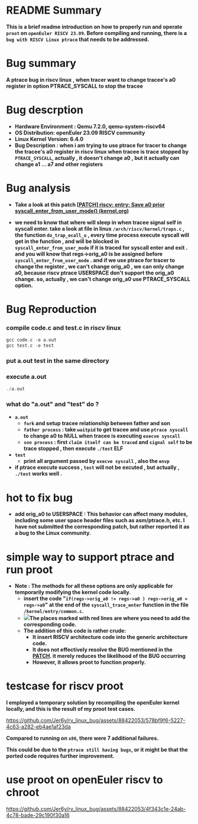 # README Summary 

**This is a brief readme introduction on how to properly run and operate `proot` on `openEuler RISCV 23.09`.  Before compiling and running, there is a `bug with RISCV Linux ptrace` that needs to be addressed.**



# Bug summary

**A ptrace bug in riscv linux , when tracer want to change tracee's a0 register in option PTRACE_SYSCALL to stop the tracee**



# Bug descrption

- **Hardware Environment : Qemu 7.2.0, qemu-system-riscv64**
- **OS Distribution: openEuler 23.09 RISCV community** 
- **Linux Kernel Version: 6.4.0**
- **Bug Description : when i am trying to use ptrace for tracer to change the tracee's a0 register in riscv linux when tracee is trace stopped by `PTRACE_SYSCALL`, actually , it doesn't change a0 , but it actually can change a1 ... a7 and other registers**



# Bug  analysis

- **Take a look at this patch [[PATCH\] riscv: entry: Save a0 prior syscall_enter_from_user_mode() (kernel.org)](https://lore.kernel.org/lkml/20230403-crisping-animosity-04ed8a45c625@spud/T/)** 

- **we need to know that where will sleep in when tracee signal self in syscall enter. take a look at file in linux  `/arch/riscv/kernel/traps.c`  , the function  `do_trap_ecall_u` ,  every time process execute syscall will get in the function , and will be blocked in `syscall_enter_from_user_mode` if it is traced for syscall enter and exit . and you will know that regs->orig_a0 is be assigned before `syscall_enter_from_user_mode` . and if  we use ptrace for tracer to change the register , we can't change orig_a0 , we can only change a0, because riscv ptrace USERSPACE don't support the orig_a0 change.  so, actually , we can't change orig_a0 use PTRACE_SYSCALL option.** 



# Bug Reproduction

### compile code.c and test.c in riscv linux

```c
gcc code.c -o a.out
gcc test.c -o test
```

### put a.out test in the same directory

### execute a.out

```c
./a.out
```

### what do "a.out"  and "test" do ?

- **`a.out`** 
  - **`fork` and setup tracee relationship between father and son** 
  - **`father process` :  take  `waitpid` to get tracee and  use `ptrace syscall` to change a0  to NULL when tracee is executing  `execve syscall`**  
  - **`son process` :  first `claim itself can be traced` and `signal self` to be trace stopped , then execute `./test` ELF**
- **`test`**
  - **print all argument passed by `execve syscall` , also the `envp`**
- **if ptrace execute success , `test` will not be excuted , but actually , `./test` works well .**



# hot to fix bug

- **add orig_a0 to USERSPACE  : This behavior can affect many modules, including some user space header files such as asm/ptrace.h, etc.  I have not submitted the corresponding patch, but rather reported it as a bug to the Linux community.**



# simple way to support ptrace and run proot

- **Note : The methods for all these options are only applicable for temporarily modifying the kernel code locally.**
  - **insert the code "`if(regs->orig_a0 != regs->a0 ) regs->orig_a0 = regs->a0`" at the end of the `syscall_trace_enter` function in the file `/kernel/entry/common.c`.**
  - ![](add.png)**The places marked with red lines are where you need to add the corresponding code.**
  - **The addition of this code is rather crude:**
    - **It insert RISCV architecture code into the generic architecture code.**
    - **It does not effectively resolve the BUG mentioned in the [PATCH](https://lore.kernel.org/lkml/20230403-crisping-animosity-04ed8a45c625@spud/T/). it merely reduces the likelihood of the BUG occurring**
    - **However, it allows proot to function properly.**



# testcase for riscv proot

**I employed a temporary solution by recompiling the openEuler kernel locally, and this is the result of my proot test cases.**

https://github.com/Jer6y/rv_linux_bug/assets/88422053/578bf9f6-5227-4c63-a282-eb4ae1af23da

**Compared to running on `x86`, there were 7 additional failures.** 

**This could be due to the `ptrace still having bugs`, or it might be that the ported code requires further improvement.**



# use proot on openEuler riscv to chroot 

https://github.com/Jer6y/rv_linux_bug/assets/88422053/4f343c1e-24ab-4c78-bade-29c190f30a16
